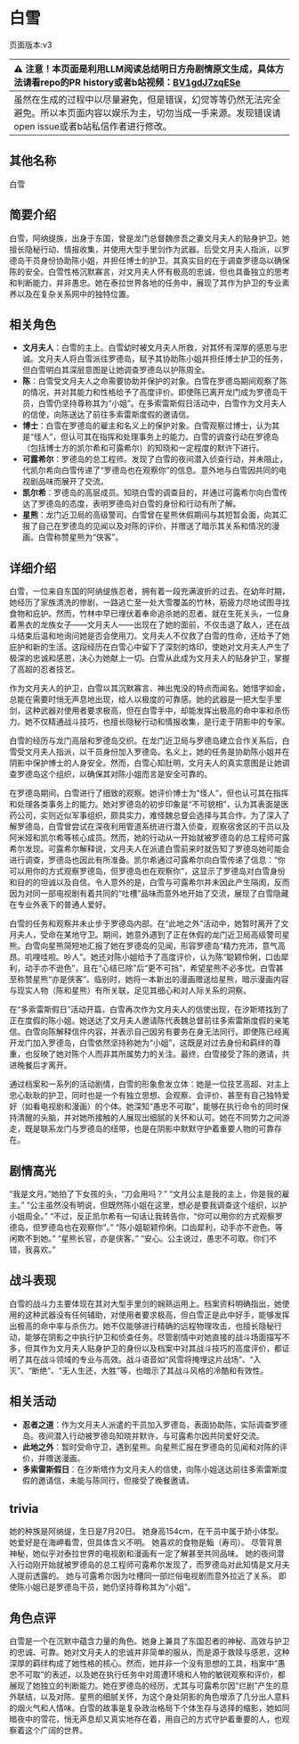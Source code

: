 # 白雪
页面版本:v3
 

| :warning: 注意！本页面是利用LLM阅读总结明日方舟剧情原文生成，具体方法请看repo的PR history或者b站视频：[BV1gdJ7zqESe](https://www.bilibili.com/video/BV1gdJ7zqESe/)         |
|:----------------------------|
| 虽然在生成的过程中以尽量避免，但是错误，幻觉等等仍然无法完全避免。所以本页面内容以娱乐为主，切勿当成一手来源。发现错误请open issue或者b站私信作者进行修改。|



## 其他名称
白雪
## 简要介绍
白雪，阿纳缇族，出身于东国，曾是龙门总督魏彦吾之妻文月夫人的贴身护卫。她擅长隐秘行动、情报收集，并使用大型手里剑作为武器。后受文月夫人指派，以罗德岛干员身份协助陈小姐，并担任博士的护卫。其真实目的在于调查罗德岛以确保陈的安全。白雪性格沉默寡言，对文月夫人怀有极高的忠诚，但也具备独立的思考和判断能力，并非愚忠。她在泰拉世界各地的任务中，展现了其作为护卫的专业素养以及在复杂关系网中的独特位置。
## 相关角色
-   **文月夫人**：白雪的主上。白雪幼时被文月夫人所救，对其怀有深厚的感恩与忠诚。文月夫人将白雪派往罗德岛，赋予其协助陈小姐并担任博士护卫的任务，但白雪明白其深层意图是让她调查罗德岛以护陈周全。
-   **陈**：白雪受文月夫人之命需要协助并保护的对象。白雪在罗德岛期间观察了陈的情况，并对其能力和性格给予了高度评价。即使陈已离开龙门成为罗德岛干员，白雪仍坚持尊称其为“小姐”。在多索雷斯假日活动中，白雪作为文月夫人的信使，向陈送达了前往多索雷斯度假的邀请信。
-   **博士**：白雪在罗德岛的雇主和名义上的保护对象。白雪观察过博士，认为其是“怪人”，但认可其在指挥和处理事务上的能力。白雪的调查行动在罗德岛（包括博士方的凯尔希和可露希尔）的知晓和一定程度的默许下进行。
-   **可露希尔**：罗德岛的总工程师。发现了白雪的夜间潜入侦查行动，并未阻止，代凯尔希向白雪传递了“罗德岛也在观察你”的信息。意外地与白雪因共同的电视剧品味而展开了交流。
-   **凯尔希**：罗德岛的高层成员。知晓白雪的调查目的，并通过可露希尔向白雪传达了罗德岛的态度，表明罗德岛对白雪的身份和行动有所了解。
-   **星熊**：龙门近卫局的高级警司。白雪曾在星熊休假期间与其短暂会面，向其汇报了自己在罗德岛的见闻以及对陈的评价，并赠送了暗示其关系和情况的漫画。白雪称赞星熊为“侠客”。
## 详细介绍
白雪，一位来自东国的阿纳缇族忍者，拥有着一段充满波折的过去。在幼年时期，她经历了家族清洗的惨剧，一路逃亡至一处大雪覆盖的竹林，筋疲力尽地试图寻找食物和庇护。然而，竹林中早已埋伏着奉命追杀她的忍者。就在生死关头，一位身着黑衣的龙族女子——文月夫人——出现在了她的面前，不仅击退了敌人，还在战斗结束后温和地询问她是否会使用刀。文月夫人不仅救了白雪的性命，还给予了她庇护和新的生活。这段经历在白雪心中留下了深刻的烙印，使她对文月夫人产生了极深的忠诚和感恩，决心为她献上一切。白雪从此成为文月夫人的贴身护卫，掌握了高超的忍者技艺。

作为文月夫人的护卫，白雪以其沉默寡言、神出鬼没的特点而闻名。她惜字如金，总能在需要时悄无声息地出现，给人以极度的可靠感。她的武器是一把大型手里剑，这种武器对使用者要求极高，但在白雪手中，却能发挥出极高的命中率和杀伤力。她不仅精通战斗技巧，也擅长隐秘行动和情报收集，是行走于阴影中的专家。

白雪的经历与龙门高层和罗德岛交织。在龙门近卫局与罗德岛建立合作关系后，白雪受文月夫人指派，以干员身份加入罗德岛。名义上，她的任务是协助陈小姐并在阴影中保护博士的人身安全。然而，白雪心知肚明，文月夫人的真实意图是让她调查罗德岛这个组织，以确保其对陈小姐而言是安全可靠的。

在罗德岛期间，白雪进行了细致的观察。她评价博士为“怪人”，但也认可其在指挥和处理各类事务上的能力。她对罗德岛的初步印象是“不可貌相”，认为其表面是医药公司，实则近似军事组织，颇具实力，难怪魏总督会选择与其合作。为了深入了解罗德岛，白雪曾尝试在深夜利用管道系统进行潜入侦查，观察宿舍区的干员以及阿米娅和凯尔希等核心成员。然而，她的行动从一开始就被罗德岛的总工程师可露希尔发现。可露希尔解释说，文月夫人在派遣白雪前来时就告知了罗德岛她可能会进行调查，罗德岛也因此有所准备。凯尔希通过可露希尔向白雪传递了信息：“你可以用你的方式观察罗德岛，但罗德岛也在观察你”，这显示了罗德岛对白雪身份和目的的坦诚以及自信。令人意外的是，白雪与可露希尔并未因此产生隔阂，反而因为对同一部电视剧有着共同的“吐槽”品味而意外地开始了交流，展现了白雪隐藏在专业外表下的普通人爱好。

白雪的任务和观察并未止步于罗德岛内部。在“此地之外”活动中，她暂时离开了文月夫人，受命在某地守卫。期间，她意外遇到了正在休假的龙门近卫局高级警司星熊。白雪向星熊简短地汇报了她在罗德岛的见闻，形容罗德岛“精力充沛，意气高昂。叽哩哇啦。吵人”。她还对陈小姐给予了高度评价，认为陈“聪颖伶俐，口齿犀利，动手亦不逊色”，且在“心结已除”后“更不可挡”，希望星熊不必多忧。白雪甚至称赞星熊“亦是侠客”。临别时，她将一本新出的漫画赠送给星熊，暗示漫画内容与现实人物（陈和星熊）有所关联，足见其细心和对人际关系的洞察。

在“多索雷斯假日”活动开篇，白雪再次作为文月夫人的信使出现，在汐斯塔找到了正在度假的陈小姐。她送达了文月夫人邀请陈代表魏总督前往多索雷斯度假的亲笔信。白雪向陈解释信件内容，并表示自己因另有要务在身无法同行。即使陈已经离开龙门加入罗德岛，白雪依然坚持称她为“小姐”，这既是对过去身份和羁绊的尊重，也反映了她对陈个人而非其所属势力的关注。最终，白雪接受了陈的邀请，共进晚餐后才离开。

通过档案和一系列的活动剧情，白雪的形象愈发立体：她是一位技艺高超、对主上忠心耿耿的护卫，同时也是一个有独立思想、会观察、会评价、甚至有自己独特爱好（如看电视剧和漫画）的个体。她深知“愚忠不可取”，能够在执行命令的同时保持清醒的头脑，并对她所接触的人展现出细腻的关怀和认可。她在不同势力之间游走，既是联系龙门与罗德岛的纽带，也是在阴影中默默守护着重要人物的可靠存在。
## 剧情高光
“我是文月。”她拍了下女孩的头，“刀会用吗？”
“文月公主是我的主上，你是我的雇主。”
“公主虽然没有明说，但既然陈小姐在这里，想必是要我调查这个组织，以护小姐周全。”
“不过，反正凯尔希有一句话让我转告你，“你可以用你的方式观察罗德岛，但罗德岛也在观察你”。”
“陈小姐聪颖伶俐。口齿犀利，动手亦不逊色。等闲欺不到她。”
“星熊长官，亦是侠客。”
“安心。公主说过，愚忠不可取。你们不错，我喜欢。”
## 战斗表现
白雪的战斗力主要体现在其对大型手里剑的娴熟运用上。档案资料明确指出，她使用的这种武器没有任何辅助，对使用者要求极高，但白雪正是此中好手，能够发挥出极高的命中率与杀伤力。她不仅能够进行精确的远程物理攻击，也擅长隐秘行动，能够在阴影之中执行护卫和侦查任务。尽管剧情中对她直接的战斗场面描写不多，但其作为文月夫人贴身护卫的身份以及档案中对其战斗技巧的高度评价，都证明了其在战斗领域的专业与高效。战斗语音如“风雪将掩埋这片战场”、“入灭”、“断绝”、“无人生还，大胜”等，也暗示了其战斗风格的冷酷和有效性。
## 相关活动
-   **忍者之道**：作为文月夫人派遣的干员加入罗德岛，表面协助陈，实际调查罗德岛。夜间潜入行动被罗德岛知晓并默许，与可露希尔因共同爱好交流。
-   **此地之外**：暂时受命守卫，遇到星熊。向星熊汇报在罗德岛的见闻和对陈的评价，并赠送漫画。
-   **多索雷斯假日**：在汐斯塔作为文月夫人的信使，向陈小姐送达前往多索雷斯度假的邀请信，未能与陈同行，但接受了晚餐邀请。
## trivia
她的种族是阿纳缇，生日是7月20日。
她身高154cm，在干员中属于娇小体型。
她爱好是在海岬看雪，但具体含义不明。
她喜欢的食物是鮨（寿司）。
尽管背景神秘，她似乎对泰拉世界的电视剧和漫画有一定了解甚至共同品味。
她的夜间潜入行动刚开始就被罗德岛的总工程师可露希尔发现了，而罗德岛对此知情是文月夫人提前透露的。
她与可露希尔因为吐槽同一部烂俗电视剧而意外拉近了关系。
即使陈小姐已是罗德岛干员，她仍坚持尊称其为“小姐”。
## 角色点评
白雪是一个在沉默中蕴含力量的角色。她身上兼具了东国忍者的神秘、高效与护卫的忠诚、可靠。她对文月夫人的忠诚并非简单的服从，而是源于救赎与感恩，这种深厚的羁绊构成了她性格的核心。然而，她并非一个没有思想的工具，档案中“愚忠不可取”的表述，以及她在执行任务中对周遭环境和人物的敏锐观察和评价，都展现了她独立的判断能力。她在罗德岛的经历，尤其与可露希尔因“烂剧”产生的意外联结，以及对陈、星熊的细腻关怀，为这个身处阴影的角色增添了几分出人意料的烟火气和人情味。白雪的故事是复杂政治格局下个体生存与选择的缩影，她如同暗夜中的雪花，悄无声息却又真实地存在着，用自己的方式守护着重要的人，也观察着这个广阔的世界。